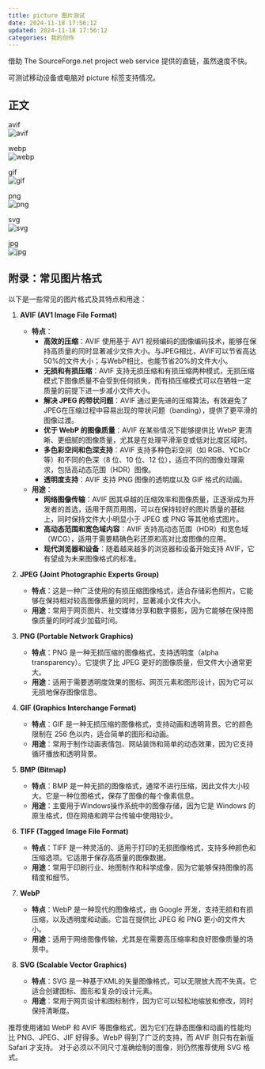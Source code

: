 ```yaml
---
title: picture 图片测试
date: 2024-11-18 17:56:12
updated: 2024-11-18 17:56:12
categories: 我的创作
---
```


借助 The SourceForge.net project web service 提供的直链，虽然速度不快。

可测试移动设备或电脑对 picture 标签支持情况。

## 正文

avif<br>
<picture>
   <img src="https://reachlightspeed.com/img/blog/post-using-avif-images-today-support.avif" alt="avif">
</picture>

webp<br>
<picture>
   <img src="https://reachlightspeed.com/img/blog/post-using-avif-images-today-firefox-avif.webp" alt="webp">
</picture>

<!-- more -->

gif<br>
<picture>
   <img src="https://atts.w3cschool.cn/attachments/image/cimg/2015-10-01_560ceab38d32d.gif" alt="gif">
</picture>

png<br>
<picture>
   <img src="https://img.picgo.net/2024/11/18/0426f3da-492b-4007-a03c-6c3077554f3fdaca8b4825f43eff.png" alt="png">
</picture>

svg<br>
<picture>
   <img src="https://www.w3cschool.cn/statics/demosource/circle1.svg" alt="svg">
</picture>

jpg<br>
<picture>
   <img src="https://img.picgo.net/2024/11/18/mate078848e0c6106f8f.jpg" alt="jpg">
</picture>

## 附录：常见图片格式

以下是一些常见的图片格式及其特点和用途：

1. **AVIF (AV1 Image File Format)**
   - **特点**：
     - **高效的压缩**：AVIF 使用基于 AV1 视频编码的图像编码技术，能够在保持高质量的同时显著减少文件大小。与JPEG相比，AVIF可以节省高达50%的文件大小；与WebP相比，也能节省20%的文件大小。
     - **无损和有损压缩**：AVIF 支持无损压缩和有损压缩两种模式，无损压缩模式下图像质量不会受到任何损失，而有损压缩模式可以在牺牲一定质量的前提下进一步减小文件大小。
     - **解决 JPEG 的带状问题**：AVIF 通过更先进的压缩算法，有效避免了JPEG在压缩过程中容易出现的带状问题（banding），提供了更平滑的图像过渡。
     - **优于 WebP 的图像质量**：AVIF 在某些情况下能够提供比 WebP 更清晰、更细腻的图像质量，尤其是在处理平滑渐变或低对比度区域时。
     - **多色彩空间和色深支持**：AVIF 支持多种色彩空间（如 RGB、YCbCr 等）和不同的色深（8 位、10 位、12 位），适应不同的图像处理需求，包括高动态范围（HDR）图像。
     - **透明度支持**：AVIF 支持 PNG 图像的透明度以及 GIF 格式的动画。
   - **用途**：
     - **网络图像传输**：AVIF 因其卓越的压缩效率和图像质量，正逐渐成为开发者的首选，适用于网页用图，可以在保持较好的图片质量的基础上，同时保持文件大小明显小于 JPEG 或 PNG 等其他格式图片。
     - **高动态范围和宽色域内容**：AVIF 支持高动态范围（HDR）和宽色域（WCG），适用于需要精确色彩还原和高对比度图像的应用。
     - **现代浏览器和设备**：随着越来越多的浏览器和设备开始支持 AVIF，它有望成为未来图像格式的标准。

2. **JPEG (Joint Photographic Experts Group)**
   - **特点**：这是一种广泛使用的有损压缩图像格式，适合存储彩色照片。它能够在保持相对较高图像质量的同时，显著减小文件大小。
   - **用途**：常用于网页图片、社交媒体分享和数字摄影，因为它能够在保持图像质量的同时减少加载时间。

3. **PNG (Portable Network Graphics)**
   - **特点**：PNG 是一种无损压缩的图像格式，支持透明度（alpha transparency）。它提供了比 JPEG 更好的图像质量，但文件大小通常更大。
   - **用途**：适用于需要透明度效果的图标、网页元素和图形设计，因为它可以无损地保存图像信息。

4. **GIF (Graphics Interchange Format)**
   - **特点**：GIF 是一种无损压缩的图像格式，支持动画和透明背景。它的颜色限制在 256 色以内，适合简单的图形和动画。
   - **用途**：常用于制作动画表情包、网站装饰和简单的动态效果，因为它支持循环播放和透明背景。

5. **BMP (Bitmap)**
   - **特点**：BMP 是一种无损的图像格式，通常不进行压缩，因此文件大小较大。它是一种位图格式，保存了图像的每个像素信息。
   - **用途**：主要用于Windows操作系统中的图像存储，因为它是 Windows 的原生格式，但在网络和跨平台传输中使用较少。

6. **TIFF (Tagged Image File Format)**
   - **特点**：TIFF 是一种灵活的、适用于打印的无损图像格式，支持多种颜色和压缩选项。它适用于保存高质量的图像数据。
   - **用途**：常用于印刷行业、地图制作和科学成像，因为它能够保持图像的高精度和细节。

7. **WebP**
   - **特点**：WebP 是一种现代的图像格式，由 Google 开发，支持无损和有损压缩，以及透明度和动画。它旨在提供比 JPEG 和 PNG 更小的文件大小。
   - **用途**：适用于网络图像传输，尤其是在需要高压缩率和良好图像质量的场景中。

8. **SVG (Scalable Vector Graphics)**
   - **特点**：SVG 是一种基于XML的矢量图像格式，可以无限放大而不失真。它适合创建图标、图形和复杂的设计元素。
   - **用途**：常用于网页设计和图标制作，因为它可以轻松地缩放和修改，同时保持清晰度。

推荐使用诸如 WebP 和 AVIF 等图像格式，因为它们在静态图像和动画的性能均比 PNG、JPEG、JIF 好得多。WebP 得到了广泛的支持，而 AVIF 则只有在新版 Safari 才支持。
对于必须以不同尺寸准确绘制的图像，则仍然推荐使用 SVG 格式。
